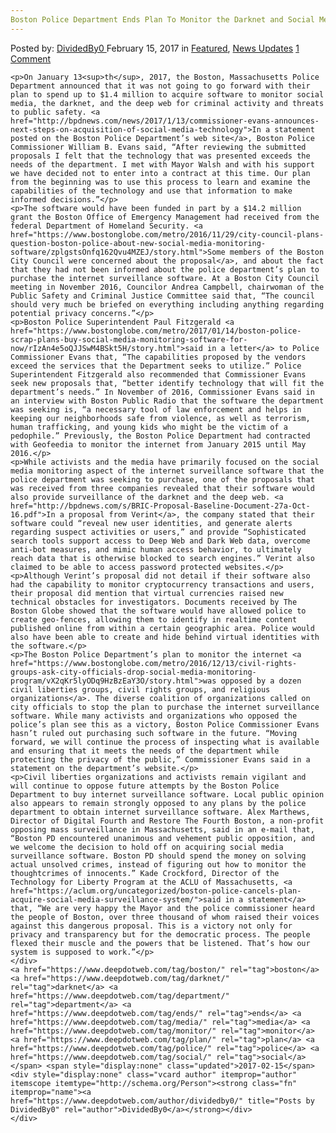 ```yaml
---
Boston Police Department Ends Plan To Monitor the Darknet and Social Media
---
```

<article class="post-listing post-18133 post type-post status-publish format-standard has-post-thumbnail hentry  tag-boston tag-darknet tag-department tag-ends tag-media tag-monitor tag-plan tag-police tag-social">
    <div class="post-inner">
        <span>Posted by: <a href="https://www.deepdotweb.com/author/dividedby0/" title="">DividedBy0 </a></span>
    <span>February 15, 2017</span>
    <span>in <a href="https://www.deepdotweb.com/category/deepdot-news/" rel="category tag">Featured</a>, <a href="https://www.deepdotweb.com/category/news-updates/" rel="category tag">News Updates</a></span>
    <span><a href="https://www.deepdotweb.com/2017/02/15/boston-police-department-ends-plan-monitor-darknet-social-media/#comments">1 Comment</a></span>
    </p>
    <div class="clear"></div>
    
    <p>On January 13<sup>th</sup>, 2017, the Boston, Massachusetts Police Department announced that it was not going to go forward with their plan to spend up to $1.4 million to acquire software to monitor social media, the darknet, and the deep web for criminal activity and threats to public safety. <a href="http://bpdnews.com/news/2017/1/13/commissioner-evans-announces-next-steps-on-acquisition-of-social-media-technology">In a statement posted on the Boston Police Department’s web site</a>, Boston Police Commissioner William B. Evans said, “After reviewing the submitted proposals I felt that the technology that was presented exceeds the needs of the department. I met with Mayor Walsh and with his support we have decided not to enter into a contract at this time. Our plan from the beginning was to use this process to learn and examine the capabilities of the technology and use that information to make informed decisions.”</p>
    <p>The software would have been funded in part by a $14.2 million grant the Boston Office of Emergency Management had received from the federal Department of Homeland Security. <a href="https://www.bostonglobe.com/metro/2016/11/29/city-council-plans-question-boston-police-about-new-social-media-monitoring-software/zplgstsOnfq162Qvu4MZEJ/story.html">Some members of the Boston City Council were concerned about the proposal</a>, and about the fact that they had not been informed about the police department’s plan to purchase the internet surveillance software. At a Boston City Council meeting in November 2016, Councilor Andrea Campbell, chairwoman of the Public Safety and Criminal Justice Committee said that, “The council should very much be briefed on everything including anything regarding potential privacy concerns.”</p>
    <p>Boston Police Superintendent Paul Fitzgerald <a href="https://www.bostonglobe.com/metro/2017/01/14/boston-police-scrap-plans-buy-social-media-monitoring-software-for-now/rIzAn4e5oQJJSwM4BSkt5H/story.html">said in a letter</a> to Police Commissioner Evans that, “The capabilities proposed by the vendors exceed the services that the Department seeks to utilize.” Police Superintendent Fitzgerald also recommended that Commissioner Evans seek new proposals that, “better identify technology that will fit the department’s needs.” In November of 2016, Commissioner Evans said in an interview with Boston Public Radio that the software the department was seeking is, “a necessary tool of law enforcement and helps in keeping our neighborhoods safe from violence, as well as terrorism, human trafficking, and young kids who might be the victim of a pedophile.” Previously, the Boston Police Department had contracted with Geofeedia to monitor the internet from January 2015 until May 2016.</p>
    <p>While activists and the media have primarily focused on the social media monitoring aspect of the internet surveillance software that the police department was seeking to purchase, one of the proposals that was received from three companies revealed that their software would also provide surveillance of the darknet and the deep web. <a href="http://bpdnews.com/s/BRIC-Proposal-Baseline-Document-27a-Oct-16.pdf">In a proposal from Verint</a>, the company stated that their software could “reveal new user identities, and generate alerts regarding suspect activities or users,” and provide “Sophisticated search tools support access to Deep Web and Dark Web data, overcome anti-bot measures, and mimic human access behavior, to ultimately reach data that is otherwise blocked to search engines.” Verint also claimed to be able to access password protected websites.</p>
    <p>Although Verint’s proposal did not detail if their software also had the capability to monitor cryptocurrency transactions and users, their proposal did mention that virtual currencies raised new technical obstacles for investigators. Documents received by The Boston Globe showed that the software would have allowed police to create geo-fences, allowing them to identify in realtime content published online from within a certain geographic area. Police would also have been able to create and hide behind virtual identities with the software.</p>
    <p>The Boston Police Department’s plan to monitor the internet <a href="https://www.bostonglobe.com/metro/2016/12/13/civil-rights-groups-ask-city-officials-drop-social-media-monitoring-program/vX2qKr5lyODq9HzBzEaY3O/story.html">was opposed by a dozen civil liberties groups, civil rights groups, and religious organizations</a>. The diverse coalition of organizations called on city officials to stop the plan to purchase the internet surveillance software. While many activists and organizations who opposed the police’s plan see this as a victory, Boston Police Commissioner Evans hasn’t ruled out purchasing such software in the future. “Moving forward, we will continue the process of inspecting what is available and ensuring that it meets the needs of the department while protecting the privacy of the public,” Commissioner Evans said in a statement on the department’s website.</p>
    <p>Civil liberties organizations and activists remain vigilant and will continue to oppose future attempts by the Boston Police Department to buy internet surveillance software. Local public opinion also appears to remain strongly opposed to any plans by the police department to obtain internet surveillance software. Alex Marthews, Director of Digital Fourth and Restore The Fourth Boston, a non-profit opposing mass surveillance in Massachusetts, said in an e-mail that, “Boston PD encountered unanimous and vehement public opposition, and we welcome the decision to hold off on acquiring social media surveillance software. Boston PD should spend the money on solving actual unsolved crimes, instead of figuring out how to monitor the thoughtcrimes of innocents.” Kade Crockford, Director of the Technology for Liberty Program at the ACLU of Massachusetts, <a href="https://aclum.org/uncategorized/boston-police-cancels-plan-acquire-social-media-surveillance-system/">said in a statement</a> that, “We are very happy the Mayor and the police commissioner heard the people of Boston, over three thousand of whom raised their voices against this dangerous proposal. This is a victory not only for privacy and transparency but for the democratic process. The people flexed their muscle and the powers that be listened. That’s how our system is supposed to work.”</p>
    </div>
    <a href="https://www.deepdotweb.com/tag/boston/" rel="tag">boston</a> <a href="https://www.deepdotweb.com/tag/darknet/" rel="tag">darknet</a> <a href="https://www.deepdotweb.com/tag/department/" rel="tag">department</a> <a href="https://www.deepdotweb.com/tag/ends/" rel="tag">ends</a> <a href="https://www.deepdotweb.com/tag/media/" rel="tag">media</a> <a href="https://www.deepdotweb.com/tag/monitor/" rel="tag">monitor</a> <a href="https://www.deepdotweb.com/tag/plan/" rel="tag">plan</a> <a href="https://www.deepdotweb.com/tag/police/" rel="tag">police</a> <a href="https://www.deepdotweb.com/tag/social/" rel="tag">social</a></span> <span style="display:none" class="updated">2017-02-15</span>
    <div style="display:none" class="vcard author" itemprop="author" itemscope itemtype="http://schema.org/Person"><strong class="fn" itemprop="name"><a href="https://www.deepdotweb.com/author/dividedby0/" title="Posts by DividedBy0" rel="author">DividedBy0</a></strong></div>
    </div>
</article>

